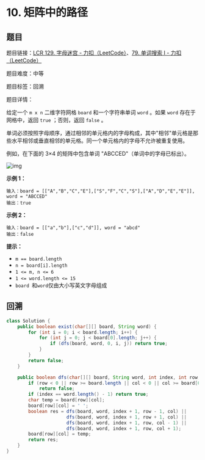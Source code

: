 # 10. 矩阵中的路径

## 题目

题目链接：[LCR 129. 字母迷宫 - 力扣（LeetCode）](https://leetcode.cn/problems/ju-zhen-zhong-de-lu-jing-lcof/description/)、[79. 单词搜索 I - 力扣（LeetCode）](https://leetcode.cn/problems/word-search/description/)

题目难度：中等

题目标签：回溯

题目详情：

给定一个 `m x n` 二维字符网格 `board` 和一个字符串单词 `word` 。如果 `word` 存在于网格中，返回 `true` ；否则，返回 `false` 。

单词必须按照字母顺序，通过相邻的单元格内的字母构成，其中"相邻"单元格是那些水平相邻或垂直相邻的单元格。同一个单元格内的字母不允许被重复使用。

例如，在下面的 3×4 的矩阵中包含单词 "ABCCED"（单词中的字母已标出）。

![img](https://assets.leetcode.com/uploads/2020/11/04/word2.jpg)

**示例 1：**

```
输入：board = [["A","B","C","E"],["S","F","C","S"],["A","D","E","E"]], word = "ABCCED"
输出：true
```

**示例 2：**

```
输入：board = [["a","b"],["c","d"]], word = "abcd"
输出：false
```

**提示：**

- `m == board.length`
- `n = board[i].length`
- `1 <= m, n <= 6`
- `1 <= word.length <= 15`
- `board `和`word`仅由大小写英文字母组成



## 回溯

``` java
class Solution {
    public boolean exist(char[][] board, String word) {
        for (int i = 0; i < board.length; i++) {
            for (int j = 0; j < board[0].length; j++) {
                if (dfs(board, word, 0, i, j)) return true;
            }
        }
        return false;
    }

    public boolean dfs(char[][] board, String word, int index, int row, int col) {
        if (row < 0 || row >= board.length || col < 0 || col >= board[0].length || board[row][col] != word.charAt(index))
            return false;
        if (index == word.length() - 1) return true;
        char temp = board[row][col];
        board[row][col] = ' ';
        boolean res = dfs(board, word, index + 1, row - 1, col) ||
                      dfs(board, word, index + 1, row + 1, col) ||
                      dfs(board, word, index + 1, row, col - 1) ||
                      dfs(board, word, index + 1, row, col + 1);
        board[row][col] = temp;
        return res;
    }
}
```
